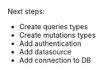 Next steps:

- Create queries types
- Create mutations types
- Add authentication
- Add datasource
- Add connection to DB
